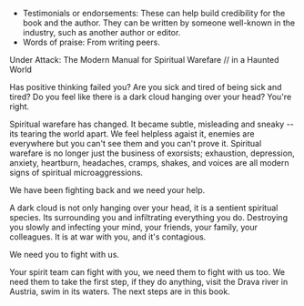 - Testimonials or endorsements: These can help build credibility for the book and the author. They can be written by someone well-known in the industry, such as another author or editor. 
- Words of praise: From writing peers.

Under Attack: The Modern Manual for Spiritual Warefare // in a Haunted World

Has positive thinking failed you?  Are you sick and tired of being sick and tired? Do you feel like there is a dark cloud hanging over your head?  You're right. 

Spiritual warefare has changed. It became subtle, misleading and sneaky -- its tearing the world apart. We feel helpless agaist it,  enemies are everywhere but you can't see them and you can't prove it. Spiritual warefare is no longer just the business of exorsists; exhaustion, depression, anxiety, heartburn, headaches, cramps, shakes, and voices are all modern signs of spiritual microaggressions.

We have been fighting back and we need your help. 

A dark cloud is not only hanging over your head, it is a sentient spiritual species.  Its surrounding you and infiltrating everything you do.  Destroying you slowly and infecting your mind, your friends, your family, your colleagues.  It is at war with you, and it's contagious. 

We need you to fight with us.

Your spirit team can fight with you, we need them to fight with us too.  We need them to take the first step, if they do anything, visit the Drava river in Austria, swim in its waters. The next steps are in this book. 